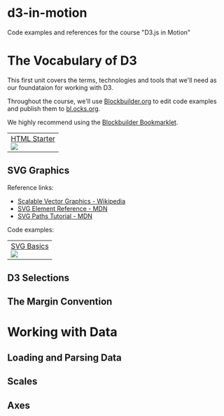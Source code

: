 # d3-in-motion
Code examples and references for the course "D3.js in Motion"

# The Vocabulary of D3

This first unit covers the terms, technologies and tools that we'll need as our foundataion for working with D3.

Throughout the course, we'll use [Blockbuilder.org](http://blockbuilder.org/) to edit code examples and publish them to [bl.ocks.org](http://bl.ocks.org/).

We highly recommend using the [Blockbuilder Bookmarklet](http://bl.ocks.org/enjalot/c0e1634fb919c37575b8).

<table>
  <tr>
    <td>
      <a href="http://bl.ocks.org/curran/30488e66d2ed50eaea82d4d012bf64a2">
        HTML Starter
      </a><br>
      <a href="http://bl.ocks.org/curran/30488e66d2ed50eaea82d4d012bf64a2">
        <img src="http://bl.ocks.org/curran/raw/30488e66d2ed50eaea82d4d012bf64a2/thumbnail.png">
      </a>
    </td>
  </tr>
</table>

## SVG Graphics

Reference links:

 * [Scalable Vector Graphics - Wikipedia](https://en.wikipedia.org/wiki/Scalable_Vector_Graphics)
 * [SVG Element Reference - MDN](https://developer.mozilla.org/en-US/docs/Web/SVG/Element)
 * [SVG Paths Tutorial - MDN](https://developer.mozilla.org/en/docs/Web/SVG/Tutorial/Paths)

Code examples:

<table>
  <tr>
    <td>
      <a href="http://bl.ocks.org/curran/098af28142c664535cdf624d09dd90a8">
        SVG Basics
      </a><br>
      <a href="http://bl.ocks.org/curran/098af28142c664535cdf624d09dd90a8">
        <img src="http://bl.ocks.org/curran/raw/098af28142c664535cdf624d09dd90a8/thumbnail.png">
      </a>
    </td>
  </tr>
</table>

## D3 Selections

## The Margin Convention

# Working with Data

## Loading and Parsing Data

## Scales

## Axes
